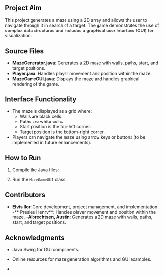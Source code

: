 ## Project Aim
This project generates a maze using a 2D array and allows the user to navigate through it in search of a target. The game demonstrates the use of complex data structures and includes a graphical user interface (GUI) for visualization.

## Source Files
- **MazeGenerator.java**: Generates a 2D maze with walls, paths, start, and target positions.
- **Player.java**: Handles player movement and position within the maze.
- **MazeGameGUI.java**: Displays the maze and handles graphical rendering of the game.

## Interface Functionality
- The maze is displayed as a grid where:
  - Walls are black cells.
  - Paths are white cells.
  - Start position is the top-left corner.
  - Target position is the bottom-right corner.
- Players can navigate the maze using arrow keys or buttons (to be implemented in future enhancements).

## How to Run
1. Compile the Java files:

2. Run the `MazeGameGUI` class:


## Contributors
- **Elvis Ilor**: Core development, project management, and implementation.
 -** Preslee Henry**: Handles player movement and position within the maze.
  -**Albrechtsen, Austin**: Generates a 2D maze with walls, paths, start, and target positions.

## Acknowledgments
- Java Swing for GUI components.
- Online resources for maze generation algorithms and GUI examples.

- 

